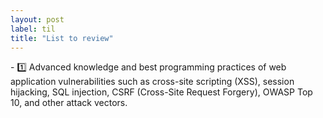 ```yaml
---
layout: post
label: til
title: "List to review"
---
```


<p>
  
</p>
- 1️⃣ Advanced knowledge and best programming practices of web application vulnerabilities such as cross-site scripting (XSS), session hijacking, SQL injection, CSRF (Cross-Site Request Forgery), OWASP Top 10, and other attack vectors.

